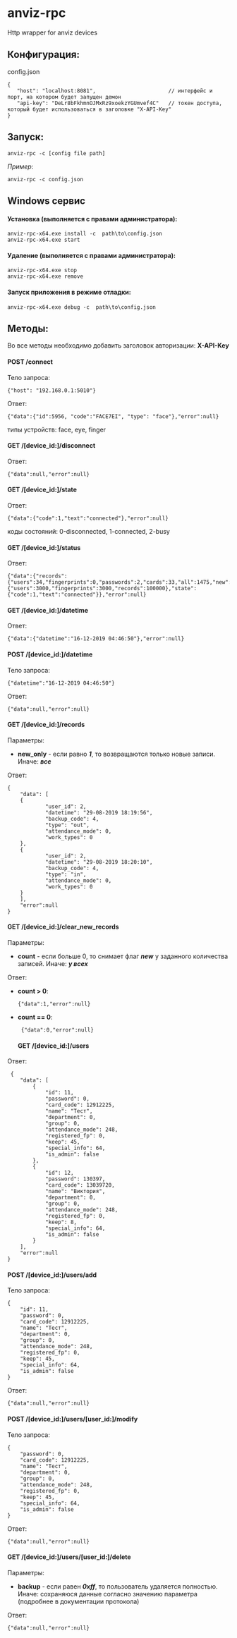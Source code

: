 # anviz-rpc
Http wrapper for anviz devices

## Конфигурация:

   config.json
   
    {
       "host": "localhost:8081",                       // интерфейс и порт, на котором будет запущен демон 
       "api-key": "DeLr8bFkhmnOJMxRz9xoekzYGUmvef4C"   // токен доступа, который будет использоваться в заголовке "X-API-Key"
    } 

## Запуск: 

    anviz-rpc -с [config file path]

*Пример*: 

    anviz-rpc -c config.json

## Windows сервис
#### Установка (выполняется с правами администратора):
    
    anviz-rpc-x64.exe install -c  path\to\config.json
    anviz-rpc-x64.exe start
    
#### Удалениe (выполняется с правами администратора):
    
    anviz-rpc-x64.exe stop
    anviz-rpc-x64.exe remove
    
#### Запуск приложения в режиме отладки:

    anviz-rpc-x64.exe debug -c  path\to\config.json

## Методы:
  Во все методы необходимо добавить заголовок авторизации: **X-API-Key** 
  
  #### POST /connect
Тело запроса: 
        
    {"host": "192.168.0.1:5010"}
    
Ответ:

    {"data":{"id":5956, "code":"FACE7EI", "type": "face"},"error":null}
типы устройств: face, eye, finger

  #### GET /[device_id:]/disconnect
Ответ:
  
    {"data":null,"error":null}

  #### GET /[device_id:]/state
Ответ:
  
    {"data":{"code":1,"text":"connected"},"error":null}
коды состояний: 0-disconnected, 1-connected, 2-busy

  #### GET /[device_id:]/status
Ответ:

    {"data":{"records":{"users":34,"fingerprints":0,"passwords":2,"cards":33,"all":1475,"new":0},"capacity":{"users":3000,"fingerprints":3000,"records":100000},"state":{"code":1,"text":"connected"}},"error":null}
    
  #### GET /[device_id:]/datetime
Ответ:

    {"data":{"datetime":"16-12-2019 04:46:50"},"error":null}
   
  #### POST /[device_id:]/datetime
Тело запроса: 

    {"datetime":"16-12-2019 04:46:50"}
Ответ:
     
    {"data":null,"error":null}
  #### GET /[device_id:]/records
Параметры:
    
  - **new_only** - если равно ***1***, то возвращаются только новые записи. Иначе: ***все***
 
Ответ:

    {
        "data": [
        {
                "user_id": 2,
                "datetime": "29-08-2019 18:19:56",
                "backup_code": 4,
                "type": "out",
                "attendance_mode": 0,
                "work_types": 0
        },
        {
                "user_id": 2,
                "datetime": "29-08-2019 18:20:10",
                "backup_code": 4,
                "type": "in",
                "attendance_mode": 0,
                "work_types": 0
        }
        ],
        "error":null
    }
  #### GET /[device_id:]/clear_new_records
Параметры:
  
  - **count** - если больше 0, то снимает флаг ***new*** у заданного количества записей. Иначе: ***у всех***
  
Ответ:

- **count > 0**:
  
      {"data":1,"error":null}
    
- **count == 0**:
 
       {"data":0,"error":null}
  #### GET /[device_id:]/users
  
 Ответ:
 
     {
        "data": [
            {            
                "id": 11,
                "password": 0,
                "card_code": 12912225,
                "name": "Тест",
                "department": 0,
                "group": 0,
                "attendance_mode": 248,
                "registered_fp": 0,
                "keep": 45,
                "special_info": 64,
                "is_admin": false
            },
            {
                "id": 12,
                "password": 130397,
                "card_code": 13039720,
                "name": "Виктория",
                "department": 0,
                "group": 0,
                "attendance_mode": 248,
                "registered_fp": 0,
                "keep": 8,
                "special_info": 64,
                "is_admin": false
            }
        ],
        "error":null
    }
  #### POST /[device_id:]/users/add   
  
  Тело запроса:  
  
    {            
        "id": 11,
        "password": 0,
        "card_code": 12912225,
        "name": "Тест",
        "department": 0,
        "group": 0,
        "attendance_mode": 248,
        "registered_fp": 0,
        "keep": 45,
        "special_info": 64,
        "is_admin": false
    }
   
  Ответ:
  
    {"data":null,"error":null}
    
  #### POST /[device_id:]/users/[user_id:]/modify
  
  Тело запроса:
  
    {            
        "password": 0,
        "card_code": 12912225,
        "name": "Тест",
        "department": 0,
        "group": 0,
        "attendance_mode": 248,
        "registered_fp": 0,
        "keep": 45,
        "special_info": 64,
        "is_admin": false
    }
   
  Ответ:
  
    {"data":null,"error":null}
    
   #### GET /[device_id:]/users/[user_id:]/delete
   
Параметры:
  
  - **backup** - если равен ***0xff***, то пользователь удаляется полностью. Иначе: сохраняюся данные соглаcно значению параметра  (подробнее в документации протокола)
   
  Ответ:
  
    {"data":null,"error":null}
  
  
